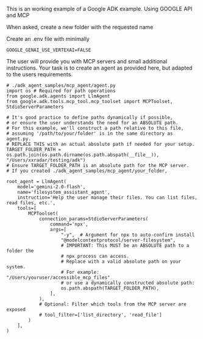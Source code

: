 This is an working example of a Google ADK example. Using GOOGLE API and MCP

When asked, create a new folder with the requested name

Create an .env file with minimally
```
GOOGLE_GENAI_USE_VERTEXAI=FALSE
```
The user will provide you with MCP servers and small additional instructions.
Your task is to create an agent as provided here, but adapted to the users requirements.

```
# ./adk_agent_samples/mcp_agent/agent.py
import os # Required for path operations
from google.adk.agents import LlmAgent
from google.adk.tools.mcp_tool.mcp_toolset import MCPToolset, StdioServerParameters

# It's good practice to define paths dynamically if possible,
# or ensure the user understands the need for an ABSOLUTE path.
# For this example, we'll construct a path relative to this file,
# assuming '/path/to/your/folder' is in the same directory as agent.py.
# REPLACE THIS with an actual absolute path if needed for your setup.
TARGET_FOLDER_PATH = os.path.join(os.path.dirname(os.path.abspath(__file__)), "/Users/xxradar/testing/adk")
# Ensure TARGET_FOLDER_PATH is an absolute path for the MCP server.
# If you created ./adk_agent_samples/mcp_agent/your_folder,

root_agent = LlmAgent(
    model='gemini-2.0-flash',
    name='filesystem_assistant_agent',
    instruction='Help the user manage their files. You can list files, read files, etc.',
    tools=[
        MCPToolset(
            connection_params=StdioServerParameters(
                command='npx',
                args=[
                    "-y",  # Argument for npx to auto-confirm install
                    "@modelcontextprotocol/server-filesystem",
                    # IMPORTANT: This MUST be an ABSOLUTE path to a folder the
                    # npx process can access.
                    # Replace with a valid absolute path on your system.
                    # For example: "/Users/youruser/accessible_mcp_files"
                    # or use a dynamically constructed absolute path:
                    os.path.abspath(TARGET_FOLDER_PATH),
                ],
            ),
            # Optional: Filter which tools from the MCP server are exposed
            # tool_filter=['list_directory', 'read_file']
        )
    ],
)
```






